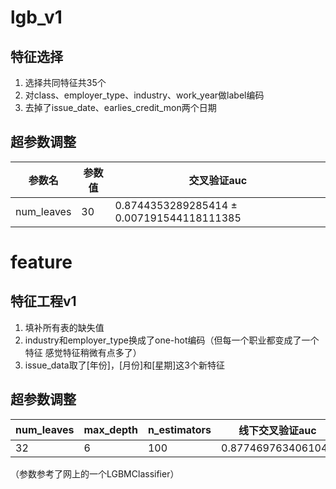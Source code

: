 # lgb_v1

## 特征选择
1. 选择共同特征共35个
2. 对class、employer_type、industry、work_year做label编码
3. 去掉了issue_date、earlies_credit_mon两个日期

## 超参数调整
|参数名|参数值|交叉验证auc|
| --- | --- | --- |
|num_leaves|30|0.8744353289285414 ± 0.007191544118111385|



# feature

## 特征工程v1

1. 填补所有表的缺失值
2. industry和employer_type换成了one-hot编码（但每一个职业都变成了一个特征 感觉特征稍微有点多了）
3. issue_data取了[年份]，[月份]和[星期]这3个新特征

## 超参数调整

| num_leaves | max_depth | n_estimators | 线下交叉验证auc    | 线上auc       |
| ---------- | --------- | ------------ | ------------------ | ------------- |
| 32         | 6         | 100          | 0.8774697634061044 | 0.85259483436 |

（参数参考了网上的一个LGBMClassifier）